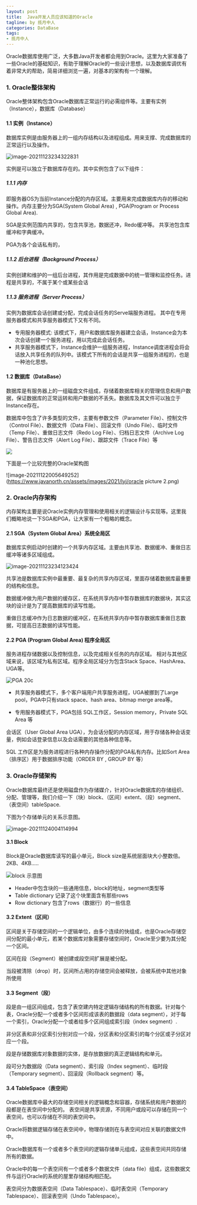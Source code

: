 ```yaml
---
layout: post
title:  Java开发人员应该知道的Oracle
tagline: by 揽月中人
categories: DataBase
tags:
- 揽月中人
---
```

Oracle数据库使用广泛，大多数Java开发者都会用到Oracle。这里为大家准备了一些Oracle的基础知识，有助于理解Oracle的一些设计思想，以及数据库调优有着非常大的帮助，简易详细浏览一遍，对基本的架构有一个理解。
<!--more-->

### 1. Oracle整体架构

Oracle整体架构包含Oracle数据库正常运行的必需组件等。主要有实例（Instance），数据库（Database）

#### 1.1 实例（Instance）

数据库实例是由服务器上的一组内存结构以及进程组成。用来支撑、完成数据库的正常运行以及操作。

![image-20211123234322831](https://www.javanorth.cn/assets/images/2021/lyj/Oracle-instance.png)

实例是可以独立于数据库存在的。其中实例包含了以下组件：

##### 1.1.1 内存

即服务器OS为当前Instance分配的内存区域。主要用来完成数据库内存的移动和操作。内存主要分为SGA(System Global Area) , PGA(Program or Process Global Area). 

SGA是实例范围内共享的，包含共享池，数据还冲，Redo缓冲等。 共享池包含库缓冲和字典缓冲。

PGA为各个会话私有的，

##### 1.1.2 后台进程（Background Process）

​	实例创建和维护的一组后台进程，其作用是完成数据中的统一管理和监控任务。进程是共享的，不属于某个或某些会话

##### 1.1.3 服务进程（Server Process） 

实例为数据库会话创建或分配，完成会话任务的Serve端服务进程。 其中在专用服务器模式和共享服务器模式下又有不同。

- 专用服务器模式: 该模式下，用户和数据库服务器建立会话，Instance会为本次会话创建一个服务进程，用以完成此会话任务。
- 共享服务器模式下，Instance会维护一组服务进程，Instance调度进程会将会话放入共享任务的队列中。该模式下所有的会话是共享一组服务进程的，也是一种池化思想。

#### 1.2 数据库（DataBase）

数据库是有服务器上的一组磁盘文件组成，存储着数据库相关的管理信息和用户数据，保证数据库的正常运转和用户数据的不丢失。数据库及其文件可以独立于Instance存在。

数据库中包含了许多类型的文件，主要有参数文件（Parameter File）、控制文件（Control File）、数据文件（Data File）、回滚文件（Undo File）、临时文件（Temp File）、重做日志文件（Redo Log File）、归档日志文件（Archive Log File）、警告日志文件（Alert Log File）、跟踪文件（Trace File）等

![](https://www.javanorth.cn/assets/images/2021/lyj/dataBaseSystemFile1.png)



下面是一个比较完整的Oracle架构图

![image-20211122005649252](https://www.javanorth.cn/assets/images/2021/lyj/oracle picture 2.png)

### 2. Oracle内存架构

内存架构主要是说Oracle实例内存管理和使用相关的逻辑设计与实现等。这里我们概略地说一下SGA和PGA，让大家有一个粗略的概念。

#### 2.1 SGA（System Global Area）系统全局区

数据库实例启动时创建的一个共享内存区域。主要由共享池、数据缓冲、重做日志缓冲等诸多区域组成。

![image-20211123234123424](https://www.javanorth.cn/assets/images/2021/lyj/ORACLE-sga.png)

共享池是数据库实例中最重要、最复杂的共享内存区域，里面存储着数据库最重要的结构和信息。

数据缓冲做为用户数据的缓存区，在系统共享内存中暂存数据库的数据块，其实这块的设计是为了提高数据库的读写性能。

重做日志缓冲作为日志数据的缓冲区，在系统共享内存中暂存数据库重做日志数据，可提高日志数据的读写性能。

#### 2.2 PGA (Program  Global Area) 程序全局区

服务进程存储数据以及控制信息，以及完成相关任务的内存区域。 相对与其他区域来说，该区域为私有区域。程序全局区域分为包含Stack Space、HashArea、UGA等。

![PGA 20c](https://www.javanorth.cn/assets/images/2021/lyj/ORACLE-PGA.png)

- 共享服务器模式下，多个客户端用户共享服务进程，UGA被挪到了Large pool，PGA中只有stack space、hash area、bitmap merge area等。

- 专用服务器模式下，PGA包括 SQL工作区，Session memory，Private SQL Area 等



会话区（User Global Area UGA），为会话分配的内存区域，用于存储各种会话变量，例如会话登录信息以及会话需要的其他各种信息等。

SQL 工作区是为服务进程进行各种内存操作分配的PGA私有内存。比如Sort Area（排序区）用于数据排序功能（ORDER BY ,  GROUP BY 等）



### 3. Oracle存储架构

Oracle数据库最终还是使用磁盘作为存储媒介，针对Oracle数据库的存储组织、分配、管理等，我们介绍一下（块）block、（区间）extent、（段）segment、（表空间）tableSpace.

下图为个存储单元的关系示意图。

![image-20211124004114994](https://www.javanorth.cn/assets/images/2021/lyj/oracle-block-extent-segment.png)

#### 3.1 Block

Block是Oracle数据库读写的最小单元，Block size是系统层面块大小整数倍。2KB、4KB.....



![block 示意图](https://www.javanorth.cn/assets/images/2021/lyj/oracle-data-block.png)

- Header中包含块的一些通用信息，block的地址，segment类型等
- Table dictionary 记录了这个块里面含有那些rows
- Row dictionary 包含了rows（数据行）的一些信息



#### 3.2 Extent（区间）

区间是关于存储空间的一个逻辑单位，由多个连续的快组成，也是Oracle存储空间分配的最小单元，若某个数据库对象需要存储空间时，Oracle至少要为其分配一个区间。

区间在段（Segment）被创建或段空间扩展是被分配。

当段被清除（drop）时，区间所占用的存储空间会被释放，会被系统中其他对象所使用



#### 3.3 Segment（段）

段是由一组区间组成，包含了表空建内特定逻辑存储结构的所有数据。针对每个表，Oracle分配一个或者多个区间形成该表的数据段（data segment），对于每一个索引，Oracle分配一个或者给多个区间组成索引段（index segment）.

非分区表和非分区索引分别对应一个段，分区表和分区索引的每个分区或子分区对应一个段。

段是存储数据库对象数据的实体，是存放数据的真正逻辑结构和单元。

段可分为数据段（Data segment）、索引段（Index segment）、临时段（Temporary segment）、回滚段（Rollback segment）等。



#### 3.4 TableSpace（表空间）

Oracle数据库中最大的存储空间相关的逻辑概念和容器，存储系统和用户数据的段都是在表空间中分配的。 表空间是共享资源，不同用户或段可以存储在同一个表空间，也可以存储在不同的表空间中。

Oracle将数据逻辑存储在表空间中，物理存储则在与表空间对应关联的数据文件中。

Oracle数据库有一个或者多个表空间的逻辑存储单元组成，这些表空间共同存储所有的数据。

Oracle中的每一个表空间有一个或者多个数据文件（data file）组成，这些数据文件与运行Oracle的系统的屋里存储结构相匹配。

表空间分为数据表空间（Data Tablespace）、临时表空间（Temporary Tablespace）、回滚表空间（Undo Tablespace）。



